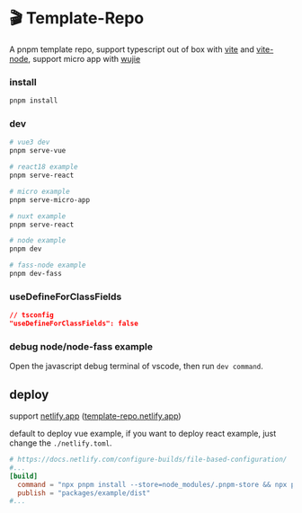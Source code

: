 # 🎬 Template-Repo

A pnpm template repo, support typescript out of box with [vite](https://github.com/vitejs/vite) and [vite-node](https://github.com/vitest-dev/vitest/tree/main/packages/vite-node), support micro app with [wujie](https://github.com/Tencent/wujie)

### install

```sh
pnpm install
```

### dev

```sh
# vue3 dev
pnpm serve-vue

# react18 example
pnpm serve-react

# micro example
pnpm serve-micro-app

# nuxt example
pnpm serve-react

# node example
pnpm dev

# fass-node example
pnpm dev-fass
```

### useDefineForClassFields

```json
// tsconfig
"useDefineForClassFields": false
```

### debug node/node-fass example

Open the javascript debug terminal of vscode, then run `dev command`.

## deploy

support [netlify.app](https://netlify.app) ([template-repo.netlify.app](https://template-repo.netlify.app))

default to deploy vue example, if you want to deploy react example, just change the `./netlify.toml`.

```toml
# https://docs.netlify.com/configure-builds/file-based-configuration/
#...
[build]
  command = "npx pnpm install --store=node_modules/.pnpm-store && npx pnpm build"
  publish = "packages/example/dist"
#...
```
